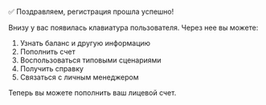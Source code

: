 ✅ Поздравляем, регистрация прошла успешно!

Внизу у вас появилась клавиатура пользователя. Через нее вы можете:

1. Узнать баланс и другую информацию
2. Пополнить счет
3. Воспользоваться типовыми сценариями
4. Получить справку
5. Связаться с личным менеджером

Теперь вы можете пополнить ваш лицевой счет.